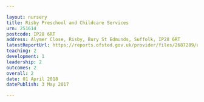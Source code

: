 ```yaml
---

layout: nursery
title: Risby Preschool and Childcare Services
urn: 251614
postcode: IP28 6RT
address: Alymer Close, Risby, Bury St Edmunds, Suffolk, IP28 6RT
latestReportUrl: https://reports.ofsted.gov.uk/provider/files/2687289/urn/251614.pdf
teaching: 2
development: 1
leadership: 2
outcomes: 2
overall: 2
date: 01 April 2018 
datePublish: 3 May 2017

---
```

